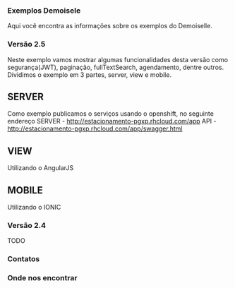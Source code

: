 ### Exemplos Demoisele
Aqui você encontra as informações sobre os exemplos do Demoiselle.
### Versão 2.5
Neste exemplo vamos mostrar algumas funcionalidades desta versão como segurança(JWT), paginação, fullTextSearch, agendamento, dentre outros. Dividimos o exemplo em 3 partes, server, view e mobile.

## SERVER
Como exemplo publicamos o serviços usando o openshift, no seguinte endereço 
SERVER - http://estacionamento-pgxp.rhcloud.com/app
API - http://estacionamento-pgxp.rhcloud.com/app/swagger.html

## VIEW
Utilizando o AngularJS 

## MOBILE
Utilizando o IONIC

### Versão 2.4
TODO
### Contatos

### Onde nos encontrar
